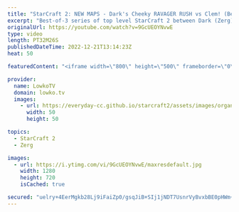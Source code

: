 ```yaml
---
title: "StarCraft 2: NEW MAPS - Dark's Cheeky RAVAGER RUSH vs Clem! (Best-of-3)"
excerpt: "Best-of-3 series of top level StarCraft 2 between Dark (Zerg) and Clem (Terran). This series is played on new maps such as Lazarus Wastes and Starchild from the most recent Team Liquid map contest. Games are from the OlimoLeague.   Solar vs Gumiho: https://www.youtube.com/watch?v=rk0MTdp0law OlimoLeague"
originalUrl: https://youtube.com/watch?v=9GcUEOYNvwE
type: video
length: PT32M26S
publishedDateTime: 2022-12-21T13:14:23Z
heat: 50

featuredContent: "<iframe width=\"800\" height=\"500\" frameborder=\"0\" src=\"https://www.youtube.com/embed/9GcUEOYNvwE\" allow=\"accelerometer; autoplay; encrypted-media; gyroscope; picture-in-picture\" allowfullscreen></iframe>"

provider:
  name: LowkoTV
  domain: lowko.tv
  images:
    - url: https://everyday-cc.github.io/starcraft2/assets/images/organizations/lowko.tv-50x50.jpg
      width: 50
      height: 50

topics:
  - StarCraft 2
  - Zerg

images:
  - url: https://i.ytimg.com/vi/9GcUEOYNvwE/maxresdefault.jpg
    width: 1280
    height: 720
    isCached: true

secured: "uelry+4EerMgkb28Lj9iFaiZp0/gsqJiB+SIj1jNDT7UsnrVyBvxbBE0pHWm+n4UbT3bFXH9Z5hRoYTH27olE9n0Be8QooK9KLhE3awf2K1RoWTKqb1aUVFbcTFk0OOZOmKUbvMdmsb02ggTHrCJ8aG+ixC0iFGgOw8FtjP5brDrELorzNA6sh0F2SrEZt8WkG5b7XHKeq+e2oAHDDz3gS9iDRavOS3BExJFGBY90i5c665TIay1YtLCNvb1GG7F+HD6zSG6HwpjqKjFqsY5i68+OBr8YXXTpRboK4Egqd6dsYCL//rXuPgObWKRhoD5feKGTDogsc2HaM4tpK+jspn298eblB4mzw7EVkKrPKZawgGsyukS9H82uoTm0WkmINXcuNc6YcGEaIqfS4BXoXVHHwH44lenUeA2AChnag8=;sgGTZnTStcsttWGF32MAMA=="
---
```


